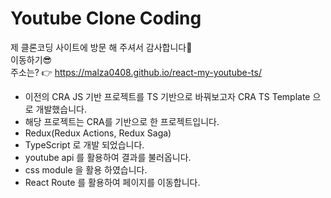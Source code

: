# Youtube Clone Coding

제 클론코딩 사이트에 방문 해 주셔서 감사합니다🙌  
이동하기😎  
주소는? 👉 https://malza0408.github.io/react-my-youtube-ts/

- 이전의 CRA JS 기반 프로젝트를 TS 기반으로 바꿔보고자 CRA TS Template 으로 개발했습니다.
- 해당 프로젝트는 CRA를 기반으로 한 프로젝트입니다.
- Redux(Redux Actions, Redux Saga)
- TypeScript 로 개발 되었습니다.
- youtube api 를 활용하여 결과를 불러옵니다.
- css module 을 활용 하였습니다.
- React Route 를 활용하여 페이지를 이동합니다.
